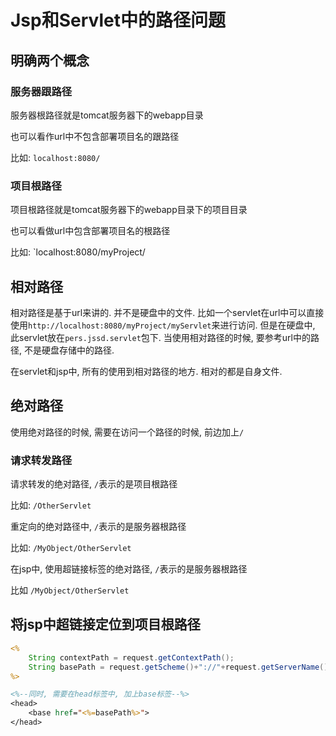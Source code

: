 # Jsp和Servlet中的路径问题

## 明确两个概念

### 服务器跟路径

服务器根路径就是tomcat服务器下的webapp目录

也可以看作url中不包含部署项目名的跟路径

比如: `localhost:8080/`

### 项目根路径

项目根路径就是tomcat服务器下的webapp目录下的项目目录

也可以看做url中包含部署项目名的根路径

比如: `localhost:8080/myProject/

## 相对路径

相对路径是基于url来讲的. 并不是硬盘中的文件. 比如一个servlet在url中可以直接使用`http://localhost:8080/myProject/myServlet`来进行访问. 但是在硬盘中, 此servlet放在`pers.jssd.servlet`包下. 当使用相对路径的时候, 要参考url中的路径, 不是硬盘存储中的路径.

在servlet和jsp中, 所有的使用到相对路径的地方. 相对的都是自身文件. 

## 绝对路径

使用绝对路径的时候, 需要在访问一个路径的时候, 前边加上`/`

### 请求转发路径

请求转发的绝对路径, `/`表示的是项目根路径

比如: `/OtherServlet`

重定向的绝对路径中, `/`表示的是服务器根路径

比如: `/MyObject/OtherServlet`

在jsp中, 使用超链接标签的绝对路径, `/`表示的是服务器根路径

比如 `/MyObject/OtherServlet`

## 将jsp中超链接定位到项目根路径

```jsp
<%
    String contextPath = request.getContextPath();
    String basePath = request.getScheme()+"://"+request.getServerName()+":"+request.getServerPort()+contextPath+"/";
%>

<%--同时, 需要在head标签中, 加上base标签--%>
<head>
    <base href="<%=basePath%>">
</head>
```

